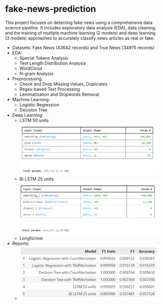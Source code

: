 # fake-news-prediction
This project focuses on detecting fake news using a comprehensive data science pipeline. It includes exploratory data analysis (EDA), data cleaning, and the training of multiple machine learning (2 models) and deep learning (3 models) approaches to accurately classify news articles as real or fake.

- Datasets: Fake News (43642 records) and True News (34975 records)
- EDA:
  + Special Tokens Analysis
  + Text Length Distribution Analysis
  + WordCloud
  + N-gram Analysis
- Preprocessing:
  + Check and Drop Missing Values, Duplicates
  + Regex-based Text Processing
  + Lemmatization and Stopwords Removal
- Machine Learning:
  + Logistic Regression
  + Decision Tree
- Deep Learning:
  + LSTM 50 units
    ![Alt text](images/lstm50.png)
  + Bi LSTM 25 units
    ![Alt text](images/bilstm25.png)
  + Longformer
- Reports:
  + ![Alt text](images/report.png)
